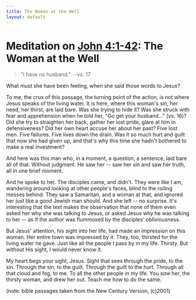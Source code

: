 ```yaml
---
title: The Woman at the Well
layout: default
---
```



Meditation on [John 4:1-42](https://www.biblegateway.com/passage/?search=john+4%3A1-42&version=NIV): The Woman at the Well
=======================================================================================================


>"I have no husband." --vs. 17

What must she have been feeling, when she said those words to Jesus?

To me, the crux of this passage, the turning point of the action, is not where Jesus speaks of the living water.  It is here, where this woman's sin, her need, her thirst, are laid bare.  Was she trying to hide it?  Was she struck with fear and  apprehension when he told her, "Go get your husband..." (vs. 16)?  Did she try to straighten her back, gather her lost pride, glare at him in defensiveness?  Did her own heart accuse her about her past?  Five lost men.  Five failures. Five lives down the drain.  Was it so much hurt and guilt that now she had given up, and that's why this time she hadn't bothered to make a real investment?

And here was this man who, in a moment, a question, a sentence, laid bare all of that.  Without judgment.  He saw her -- saw her sin and saw her truth, all in one brief moment.

And he spoke to her.  The disciples came, and didn't.  They were like I am, wandering around looking at other people's faces, blind to the roiling messes behind.  They saw a Samaritan, and a woman at that, and ignored her just like a good Jewish man should.  And she left -- no surprise.  It's interesting that the text makes the observation that none of them even asked her why she was talking to Jesus, or asked Jesus why he was talking to her -- as if the author was flummoxed by the disciples' obliviousness.

But Jesus' attention, his sight into her life, had made an impression on this woman.  Her entire town was impressed by it.  They, too, thirsted for the living water he gave.  Just like all the people I pass by in my life.  Thirsty.  But without His sight, I would never know it.

My heart begs your sight, Jesus.  Sight that sees through the pride, to the sin.  Through the sin, to the guilt.  Through the guilt to the hurt.  Through all that cloud and fog, to me.  To all the other people in my life.  You *saw* her, the thirsty woman, and drew her out.  Teach me how to do the same.


(note:  bible passages taken from the New Century Version, (c)2001)
